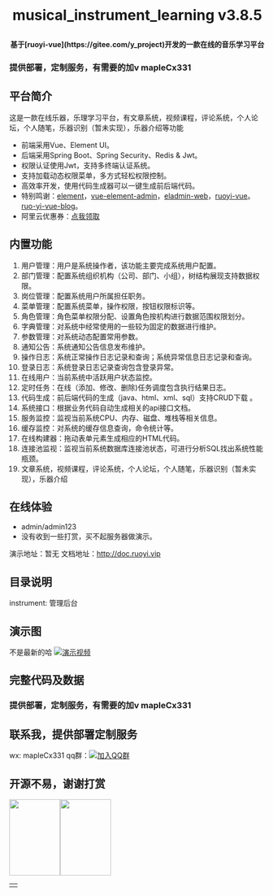
<h1 align="center" style="margin: 30px 0 30px; font-weight: bold;">musical_instrument_learning v3.8.5</h1>
<h4 align="center">基于[ruoyi-vue](https://gitee.com/y_project)开发的一款在线的音乐学习平台</h4>

### 提供部署，定制服务，有需要的加v mapleCx331

## 平台简介

这是一款在线乐器，乐理学习平台，有文章系统，视频课程，评论系统，个人论坛，个人随笔，乐器识别（暂未实现），乐器介绍等功能

* 前端采用Vue、Element UI。
* 后端采用Spring Boot、Spring Security、Redis & Jwt。
* 权限认证使用Jwt，支持多终端认证系统。
* 支持加载动态权限菜单，多方式轻松权限控制。
* 高效率开发，使用代码生成器可以一键生成前后端代码。
* 特别鸣谢：[element](https://github.com/ElemeFE/element)，[vue-element-admin](https://github.com/PanJiaChen/vue-element-admin)，[eladmin-web](https://github.com/elunez/eladmin-web)，[ruoyi-vue](https://gitee.com/y_project)。[ruo-yi-vue-blog](https://gitee.com/Ning310975876/ruo-yi-vue-blog)。
* 阿里云优惠券：[点我领取](https://www.aliyun.com/daily-act/ecs/activity_selection?userCode=yclv4x57)

## 内置功能

1.  用户管理：用户是系统操作者，该功能主要完成系统用户配置。
2.  部门管理：配置系统组织机构（公司、部门、小组），树结构展现支持数据权限。
3.  岗位管理：配置系统用户所属担任职务。
4.  菜单管理：配置系统菜单，操作权限，按钮权限标识等。
5.  角色管理：角色菜单权限分配、设置角色按机构进行数据范围权限划分。
6.  字典管理：对系统中经常使用的一些较为固定的数据进行维护。
7.  参数管理：对系统动态配置常用参数。
8.  通知公告：系统通知公告信息发布维护。
9.  操作日志：系统正常操作日志记录和查询；系统异常信息日志记录和查询。
10. 登录日志：系统登录日志记录查询包含登录异常。
11. 在线用户：当前系统中活跃用户状态监控。
12. 定时任务：在线（添加、修改、删除)任务调度包含执行结果日志。
13. 代码生成：前后端代码的生成（java、html、xml、sql）支持CRUD下载 。
14. 系统接口：根据业务代码自动生成相关的api接口文档。
15. 服务监控：监视当前系统CPU、内存、磁盘、堆栈等相关信息。
16. 缓存监控：对系统的缓存信息查询，命令统计等。
17. 在线构建器：拖动表单元素生成相应的HTML代码。
18. 连接池监视：监视当前系统数据库连接池状态，可进行分析SQL找出系统性能瓶颈。
19. 文章系统，视频课程，评论系统，个人论坛，个人随笔，乐器识别（暂未实现），乐器介绍



## 在线体验

- admin/admin123  
- 没有收到一些打赏，买不起服务器做演示。

演示地址：暂无
文档地址：http://doc.ruoyi.vip

## 目录说明
instrument: 管理后台

## 演示图

不是最新的哈
[![演示视频](https://i1.hdslb.com/bfs/archive/3e042c552ed002cd36520e37c461352031ad256b.jpg@320w_200h)](https://www.bilibili.com/video/BV1Gf42197vG/)


## 完整代码及数据
### 提供部署，定制服务，有需要的加v mapleCx331
## 联系我，提供部署定制服务
wx: mapleCx331   qq群：[![加入QQ群](https://img.shields.io/badge/628043364-blue.svg)](https://qm.qq.com/q/RuCfOyaOUm) 

## 开源不易，谢谢打赏
<table>
 <td>
   <tr><img style="height: 150px;width: 100px" src="https://gitee.com/hongmaple/netdisk/raw/master/image/wxPay.jpg" alt=""/></tr>
   <tr><img style="height: 150px;width: 100px" src="https://gitee.com/hongmaple/netdisk/raw/master/image/zfb.jpg" alt=""/></tr>
 </td>
</table>